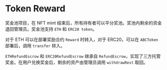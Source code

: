 # Token Reward
奖金池项目，在 NFT mint 结束后，所有持有者可以平分奖池。奖池内剩余的资金退回管理员。奖金池支持 `ETH` 和 `ERC20 token`。

对于 ETH 可以在部署奖励合约 `Reward` 时转入，对于 ERC20，可以在 `ABCToken` 部署后，调用 `transfer` 转入。

`ETHRefundEscrow` 和 `ERC20RefundEscrow` 继承自 `RefundEscrow`，实现了三方托管奖金。在用户兑换奖金后，剩余的资产由管理员调用 `withdrawRest` 取回。